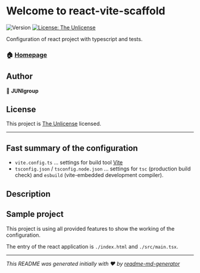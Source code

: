 # Welcome to react-vite-scaffold

![Version](https://img.shields.io/badge/version-0.1.0-blue.svg?cacheSeconds=2592000)
[![License: The Unlicense](https://img.shields.io/badge/License-The%20Unlicense-yellow.svg)](https://unlicense.org)

Configuration of react project with typescript and tests.

### 🏠 [Homepage](https://bitbucket.org/junigroup-web/react-vite-saffold#readme)

## Author

👤 **JUNIgroup**

## License

This project is [The Unlicense](https://unlicense.org/) licensed.

***

## Fast summary of the configuration

- `vite.config.ts` ... settings for build tool [Vite](https://vitejs.dev/)
- `tsconfig.json` / `tsconfig.node.json` ... settings for `tsc` (production build check) and `esbuild` (vite-embedded development compiler).

## Description

## Sample project

This project is using all provided features to show the working of the configuration.

The entry of the react application is `./index.html` and `./src/main.tsx`.

***
_This README was generated initially with ❤️ by [readme-md-generator](https://github.com/kefranabg/readme-md-generator)_
